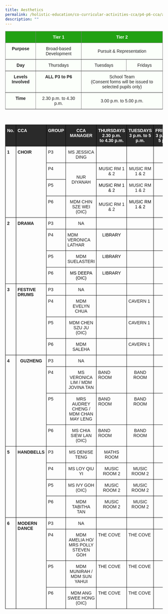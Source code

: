 ```yaml
---
title: Aesthetics
permalink: /holistic-education/co-curricular-activities-cca/p4-p6-cca/aesthetics/
description: ""
---
```

<style type="text/css">
.tg  {border-collapse:collapse;border-spacing:0;}
.tg td{border-color:black;border-style:solid;border-width:1px;font-family:Arial, sans-serif;font-size:14px;
  overflow:hidden;padding:10px 5px;word-break:normal;}
.tg th{border-color:black;border-style:solid;border-width:1px;font-family:Arial, sans-serif;font-size:14px;
  font-weight:normal;overflow:hidden;padding:10px 5px;word-break:normal;}
.tg .tg-j83l{background-color:#FBFFFA;border-color:inherit;color:#222;font-weight:bold;text-align:center;vertical-align:top}
.tg .tg-ug26{background-color:#FBFFFA;border-color:inherit;color:#222;text-align:center;vertical-align:middle}
.tg .tg-5s66{background-color:#22A114;border-color:inherit;color:#FBFFFA;font-weight:bold;text-align:center;vertical-align:top}
</style>
<table class="tg">
<thead>
  <tr>
    <th class="tg-5s66"></th>
    <th class="tg-5s66"><span style="color:#FBFFFA;background-color:#22A114">Tier 1</span></th>
    <th class="tg-5s66" colspan="2"><span style="color:#FBFFFA;background-color:#22A114">Tier 2</span></th>
  </tr>
</thead>
<tbody>
  <tr>
    <td class="tg-j83l">Purpose</td>
    <td class="tg-ug26"><span style="color:#222;background-color:#FBFFFA">Broad-based Development</span></td>
    <td class="tg-ug26" colspan="2"><span style="color:#222;background-color:#FBFFFA">Pursuit &amp; Representation</span></td>
  </tr>
  <tr>
    <td class="tg-j83l">Day</td>
    <td class="tg-ug26"><span style="color:#222;background-color:#FBFFFA">Thursdays</span></td>
    <td class="tg-ug26"><span style="color:#222;background-color:#FBFFFA">Tuesdays</span></td>
    <td class="tg-ug26"><span style="color:#222;background-color:#FBFFFA">Fridays</span></td>
  </tr>
  <tr>
    <td class="tg-j83l">Levels Involved</td>
    <td class="tg-j83l">ALL <span style="color:#222;background-color:#FBFFFA">P3 to P6</span></td>
    <td class="tg-ug26" colspan="2"><span style="color:#222;background-color:#FBFFFA">School Team</span><br>(Consent forms will be issued to selected pupils only)</td>
  </tr>
  <tr>
    <td class="tg-j83l">Time</td>
    <td class="tg-ug26"><span style="color:#222;background-color:#FBFFFA">2.30 p.m. to 4.30 p.m.</span></td>
    <td class="tg-ug26" colspan="2"><span style="color:#222;background-color:#FBFFFA">3.00 p.m. to 5.00 p.m.</span></td>
  </tr>
</tbody>
</table>

<br>

<style type="text/css">
.tg  {border-collapse:collapse;border-spacing:0;}
.tg td{border-color:black;border-style:solid;border-width:1px;font-family:Arial, sans-serif;font-size:14px;
  overflow:hidden;padding:10px 5px;word-break:normal;}
.tg th{border-color:black;border-style:solid;border-width:1px;font-family:Arial, sans-serif;font-size:14px;
  font-weight:normal;overflow:hidden;padding:10px 5px;word-break:normal;}
.tg .tg-1wig{font-weight:bold;text-align:left;vertical-align:top}
.tg .tg-baqh{text-align:center;vertical-align:top}
.tg .tg-3i8o{background-color:#2A2A2A;color:#FFF;font-weight:bold;text-align:left;vertical-align:top}
.tg .tg-fzue{background-color:#2A2A2A;color:#FFF;font-weight:bold;text-align:center;vertical-align:top}
.tg .tg-amwm{font-weight:bold;text-align:center;vertical-align:top}
.tg .tg-0lax{text-align:left;vertical-align:top}
.tg .tg-nrix{text-align:center;vertical-align:middle}
</style>
<table class="tg">
<thead>
  <tr>
    <th class="tg-fzue">No.</th>
    <th class="tg-3i8o">CCA</th>
    <th class="tg-fzue">GROUP</th>
    <th class="tg-fzue">CCA MANAGER</th>
    <th class="tg-fzue">THURSDAYS<br>2.30 p.m.<br>to 4.30 p.m.</th>
    <th class="tg-fzue">TUESDAYS<br>3 p.m. to 5 p.m.</th>
    <th class="tg-fzue">FRIDAYS<br>3 p.m. to 5 p.m.</th>
  </tr>
</thead>
<tbody>

  <tr>
    <td class="tg-1wig" rowspan="4">1</td>
    <td class="tg-1wig" rowspan="4">CHOIR</td>
    <td class="tg-0lax">P3</td>
    <td class="tg-baqh">MS JESSICA DING <br></td>
    <td class="tg-baqh"></td>
    <td class="tg-0lax"> </td>
    <td class="tg-baqh"> </td>
  </tr>
  <tr>
    <td class="tg-0lax">P4</td>
    <td class="tg-baqh" rowspan="2" style="text-align: center; vertical-align: middle;">NUR DIYANAH</td>
    <td class="tg-nrix">MUSIC RM 1 &amp; 2<br></td>
    <td class="tg-baqh"><span style="background-color:initial">MUSIC RM 1 &amp; 2</span></td>
    <td class="tg-baqh"> </td>
  </tr>
  <tr>
    <td class="tg-0lax">P5</td>
    <td class="tg-baqh"><span style="font-weight:normal;color:#000">MUSIC RM 1 &amp; 2</span></td>
    <td class="tg-nrix">MUSIC RM 1 &amp; 2</td>
    <td class="tg-baqh"></td>
  </tr>
  <tr>
    <td class="tg-0lax">P6</td>
    <td class="tg-baqh">MDM CHIN SZE WEI (OIC)</td>
    <td class="tg-nrix">MUSIC RM 1 &amp; 2<br></td>
    <td class="tg-baqh"><span style="font-weight:normal;color:#000">MUSIC RM 1 &amp; 2</span><br></td>
    <td class="tg-baqh"> </td>
  </tr>
  <tr>
    <td class="tg-1wig" rowspan="4">2</td>
    <td class="tg-1wig" rowspan="4">DRAMA</td>
    <td class="tg-0lax">P3</td>
    <td class="tg-baqh">NA</td>
    <td class="tg-1wig"> </td>
    <td class="tg-1wig"> </td>
    <td class="tg-baqh"> </td>
  </tr>
  <tr>
    <td class="tg-0lax">P4</td>
    <td class="tg-0lax">MDM VERONICA LATHAR<br></td>
    <td class="tg-baqh"><span style="font-weight:normal;color:#000">LIBRARY</span><br></td>
    <td class="tg-baqh"></td>
    <td class="tg-amwm"> </td>
  </tr>
  <tr>
    <td class="tg-0lax">P5</td>
    <td class="tg-baqh">MDM SUELASTERI</td>
    <td class="tg-baqh"><span style="font-weight:normal;color:#000">LIBRARY</span><br></td>
    <td class="tg-baqh"></td>
    <td class="tg-amwm"> </td>
  </tr>
  <tr>
    <td class="tg-0lax">P6</td>
    <td class="tg-baqh"><span style="font-weight:normal;color:#000">MS DEEPA (OIC)</span><br></td>
    <td class="tg-baqh"><span style="font-weight:normal;color:#000">LIBRARY</span><br></td>
    <td class="tg-baqh"></td>
    <td class="tg-amwm"> </td>
  </tr>
  <tr>
    <td class="tg-1wig" rowspan="4">3</td>
    <td class="tg-1wig" rowspan="4">FESTIVE DRUMS</td>
    <td class="tg-0lax">P3</td>
    <td class="tg-baqh">NA</td>
    <td class="tg-1wig"> </td>
    <td class="tg-1wig"> </td>
    <td class="tg-amwm"> </td>
  </tr>
  <tr>
    <td class="tg-0lax">P4</td>
    <td class="tg-baqh">MDM EVELYN CHUA </td>
    <td class="tg-0lax"></td>
    <td class="tg-0lax">CAVERN 1 </td>
    <td class="tg-amwm"> </td>
  </tr>
  <tr>
    <td class="tg-0lax">P5</td>
    <td class="tg-baqh">MDM CHEN SZU JU <br><span style="background-color:initial">(OIC)</span></td>
    <td class="tg-0lax"></td>
    <td class="tg-0lax">CAVERN 1 </td>
    <td class="tg-amwm"> </td>
  </tr>
  <tr>
    <td class="tg-0lax">P6</td>
    <td class="tg-baqh">MDM SALEHA</td>
    <td class="tg-0lax"></td>
    <td class="tg-0lax">CAVERN 1 </td>
    <td class="tg-amwm"> </td>
  </tr>
  <tr>
    <td class="tg-1wig" rowspan="4">4</td>
    <td class="tg-amwm" rowspan="4">GUZHENG</td>
    <td class="tg-0lax">P3</td>
    <td class="tg-baqh">NA</td>
    <td class="tg-0lax"> </td>
    <td class="tg-0lax"> </td>
    <td class="tg-amwm"> </td>
  </tr>
  <tr>
    <td class="tg-0lax">P4</td>
    <td class="tg-baqh">MS VERONICA LIM / MDM JOVINA TAN</td>
    <td class="tg-0lax">BAND ROOM</td>
    <td class="tg-baqh">BAND ROOM</td>
    <td class="tg-amwm"> </td>
  </tr>
  <tr>
    <td class="tg-0lax">P5</td>
    <td class="tg-baqh">MRS AUDREY CHENG / <span style="background-color:initial">MDM CHAN MAY LENG</span></td>
    <td class="tg-0lax">BAND ROOM</td>
    <td class="tg-baqh">BAND ROOM</td>
    <td class="tg-amwm"> </td>
  </tr>
  <tr>
    <td class="tg-0lax">P6</td>
    <td class="tg-baqh">MS CHIA SIEW LAN (OIC)</td>
    <td class="tg-0lax">BAND ROOM</td>
    <td class="tg-baqh">BAND ROOM</td>
    <td class="tg-amwm"> </td>
  </tr>
  <tr>
    <td class="tg-1wig" rowspan="4">5</td>
    <td class="tg-amwm" rowspan="4">HANDBELLS</td>
    <td class="tg-0lax">P3</td>
    <td class="tg-baqh">MS DENISE TENG</td>
    <td class="tg-baqh">MATHS ROOM</td>
    <td class="tg-0lax"> </td>
    <td class="tg-amwm"> </td>
  </tr>
  <tr>
    <td class="tg-0lax">P4</td>
    <td class="tg-nrix">MS LOY QIU YI<br></td>
    <td class="tg-baqh">MUSIC ROOM 2</td>
    <td class="tg-baqh">MUSIC ROOM 2</td>
    <td class="tg-amwm"> </td>
  </tr>
  <tr>
    <td class="tg-0lax">P5</td>
    <td class="tg-baqh">MS IVY GOH (OIC)</td>
    <td class="tg-baqh">MUSIC ROOM 2</td>
    <td class="tg-baqh">MUSIC ROOM 2</td>
    <td class="tg-amwm"> </td>
  </tr>
  <tr>
    <td class="tg-0lax">P6</td>
    <td class="tg-baqh">MDM TABITHA TAN</td>
    <td class="tg-baqh">MUSIC ROOM 2</td>
    <td class="tg-baqh">MUSIC ROOM 2</td>
    <td class="tg-amwm"> </td>
  </tr>
  <tr>
    <td class="tg-1wig" rowspan="4">6</td>
    <td class="tg-1wig" rowspan="4">MODERN DANCE</td>
    <td class="tg-0lax">P3</td>
    <td class="tg-baqh"> NA</td>
    <td class="tg-0lax"></td>
    <td class="tg-0lax"> </td>
    <td class="tg-amwm"> </td>
  </tr>
  <tr>
    <td class="tg-0lax">P4</td>
    <td class="tg-baqh">MDM AMELIA HO/ <br>MRS POLLY STEVEN GOH </td>
    <td class="tg-0lax">THE COVE</td>
    <td class="tg-0lax">THE COVE</td>
    <td class="tg-amwm"> </td>
  </tr>
  <tr>
    <td class="tg-0lax">P5</td>
    <td class="tg-baqh">MDM MUNIRAH / <span style="background-color:initial">MDM SUN YAHUI</span></td>
    <td class="tg-0lax">THE COVE</td>
    <td class="tg-0lax">THE COVE</td>
    <td class="tg-amwm"> </td>
  </tr>
  <tr>
    <td class="tg-0lax">P6</td>
    <td class="tg-baqh">  MDM ANG SWEE HONG (OIC)</td>
    <td class="tg-0lax">THE COVE</td>
    <td class="tg-0lax">THE COVE</td>
    <td class="tg-amwm"> </td>
  </tr>
</tbody>
</table>